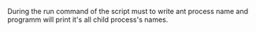 During the run command of the script must to write ant process name and programm will print it's all child process's names.
